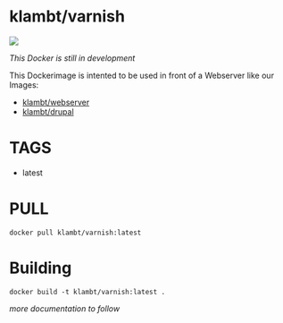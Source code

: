 # klambt/varnish
[![](https://images.microbadger.com/badges/image/klambt/varnish.svg)](https://microbadger.com/images/klambt/varnish "Get your own image badge on microbadger.com")

*This Docker is still in development*

This Dockerimage is intented to be used in front of a Webserver like our Images:
* [klambt/webserver](https://hub.docker.com/r/klambt/webserver/)
* [klambt/drupal](https://hub.docker.com/r/klambt/drupal/)

TAGS
======
* latest 

PULL
=======
```docker pull klambt/varnish:latest```

Building
========

```docker build -t klambt/varnish:latest .```

*more documentation to follow*

